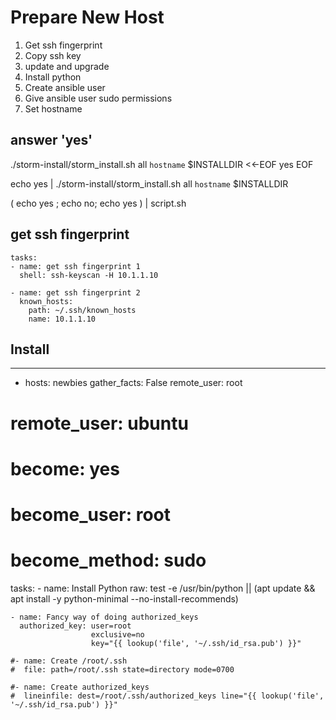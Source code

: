 # Prepare New Host

1. Get ssh fingerprint
1. Copy ssh key
1. update and upgrade
1. Install python
1. Create ansible user
1. Give ansible user sudo permissions
1. Set hostname

## answer 'yes'
./storm-install/storm_install.sh all `hostname` $INSTALLDIR  <<-EOF
yes
EOF

echo yes | ./storm-install/storm_install.sh all `hostname` $INSTALLDIR

( echo yes ; echo no; echo yes ) | script.sh


## get ssh fingerprint

    tasks:
    - name: get ssh fingerprint 1
      shell: ssh-keyscan -H 10.1.1.10

    - name: get ssh fingerprint 2
      known_hosts:
        path: ~/.ssh/known_hosts
        name: 10.1.1.10

## Install
---
- hosts: newbies
  gather_facts: False
  remote_user: root
#  remote_user: ubuntu
#  become: yes
#  become_user: root
#  become_method: sudo

  tasks:
    - name: Install Python
      raw: test -e /usr/bin/python || (apt update && apt install -y python-minimal --no-install-recommends)

    - name: Fancy way of doing authorized_keys
      authorized_key: user=root
                      exclusive=no
                      key="{{ lookup('file', '~/.ssh/id_rsa.pub') }}"

    #- name: Create /root/.ssh
    #  file: path=/root/.ssh state=directory mode=0700

    #- name: Create authorized_keys
    #  lineinfile: dest=/root/.ssh/authorized_keys line="{{ lookup('file', '~/.ssh/id_rsa.pub') }}"
